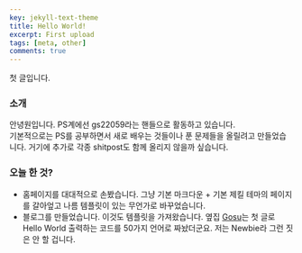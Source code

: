 ```yaml
---
key: jekyll-text-theme
title: Hello World!
excerpt: First upload
tags: [meta, other]
comments: true
---
```


첫 글입니다.
### 소개
안녕원입니다. PS계에선 gs22059라는 핸들으로 활동하고 있습니다. \
기본적으로는 PS를 공부하면서 새로 배우는 것들이나 푼 문제들을 올릴려고 만들었습니다. 거기에 추가로 각종 shitpost도 함께 올리지 않을까 싶습니다.
### 오늘 한 것?
- 홈페이지를 대대적으로 손봤습니다. 그냥 기본 마크다운 + 기본 제킬 테마의 페이지를 갈아엎고 나름 템플릿이 있는 무언가로 바꾸었습니다.
- 블로그를 만들었습니다. 이것도 템플릿을 가져왔습니다.
옆집 [Gosu](https://equinox134.github.io/2022/07/23/hello-world.html)는 첫 글로 Hello World 출력하는 코드를 50가지 언어로 짜놨더군요. 저는 Newbie라 그런 짓은 안 할 겁니다.
